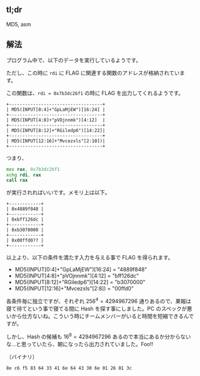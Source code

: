 ## tl;dr

MD5, asm

## 解法

プログラム中で、以下のデータを実行しているようです。

ただし、この時に `rdi` に FLAG に関連する関数のアドレスが格納されています。

この関数は、`rdi = 0x7b3dc26f1` の時に FLAG を出力してくれるようです。

```
+-----------------------------------+
| MD5(INPUT[0:4]+"GpLaMjEW")[16:24] |
+-----------------------------------+
| MD5(INPUT[4:8]+"pVOjnnmk")[4:12]  |
+-----------------------------------+
| MD5(INPUT[8:12]+"RGiledp6")[14:22]|
+-----------------------------------+
| MD5(INPUT[12:16]+"Mvcezxls"[2:10])|
+-----------------------------------+
```

つまり、

```asm
mov rax, 0x7b3dc26f1
xchg rdi, rax
call rax
```

が実行されればいいです。メモリ上は以下。

```
+------------+
| 0x4889f848 |
+------------+
| 0xbff126dc |
+------------+
| 0xb3070000 |
+------------+
| 0x00ffd0?? |
+------------+
```

以上より、以下の条件を満たす入力を与える事で FLAG を得られます。

- MD5(INPUT[0:4]+"GpLaMjEW")[16:24] = "4889f848"
- MD5(INPUT[4:8]+"pVOjnnmk")[4:12] = "bff126dc"
- MD5(INPUT[8:12]+"RGiledp6")[14:22] = "b3070000"
- MD5(INPUT[12:16]+"Mvcezxls"[2:8]) = "00ffd0"

各条件毎に独立ですが、それぞれ $256^4 = 4294967296$ 通りあるので、果報は寝て待てという事で寝てる間に Hash を探す事にしました。PC のスペックが悪いから仕方ないね。こういう時にチームメンバーがいると時間を短縮できるんですが。

しかし、Hash の候補も $16^8 = 4294967296$ あるので本当にあるか分からないな...と思っていたら、朝になったら出力されていました。Foo!!

（バイナリ）

```
8e c6 f5 83 64 33 41 6e 64 43 30 6e 01 26 01 3c
```